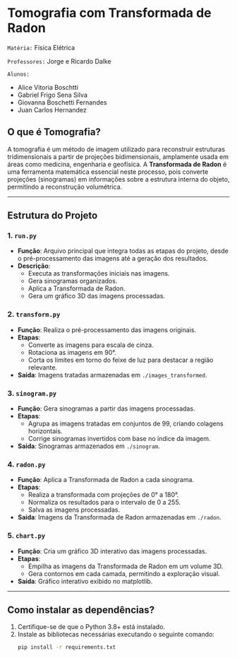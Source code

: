 # **Tomografia com Transformada de Radon**

`Matéria:` Física Elétrica

`Professores:` Jorge e Ricardo Dalke

`Alunos:` 
- Alice Vitoria Boschtti
- Gabriel Frigo Sena Silva
- Giovanna Boschetti Fernandes
- Juan Carlos Hernandez

## O que é Tomografia?
A tomografia é um método de imagem utilizado para reconstruir estruturas tridimensionais a partir de projeções bidimensionais, amplamente usada em áreas como medicina, engenharia e geofísica. A **Transformada de Radon** é uma ferramenta matemática essencial neste processo, pois converte projeções (sinogramas) em informações sobre a estrutura interna do objeto, permitindo a reconstrução volumétrica.

---

## Estrutura do Projeto

### 1. **`run.py`**
- **Função**: Arquivo principal que integra todas as etapas do projeto, desde o pré-processamento das imagens até a geração dos resultados. 
- **Descrição**:
  - Executa as transformações iniciais nas imagens.
  - Gera sinogramas organizados.
  - Aplica a Transformada de Radon.
  - Gera um gráfico 3D das imagens processadas.

### 2. **`transform.py`**
- **Função**: Realiza o pré-processamento das imagens originais.
- **Etapas**:
  - Converte as imagens para escala de cinza.
  - Rotaciona as imagens em 90°.
  - Corta os limites em torno do feixe de luz para destacar a região relevante.
- **Saída**: Imagens tratadas armazenadas em `./images_transformed`.

### 3. **`sinogram.py`**
- **Função**: Gera sinogramas a partir das imagens processadas.
- **Etapas**:
  - Agrupa as imagens tratadas em conjuntos de 99, criando colagens horizontais.
  - Corrige sinogramas invertidos com base no índice da imagem.
- **Saída**: Sinogramas armazenados em `./sinogram`.

### 4. **`radon.py`**
- **Função**: Aplica a Transformada de Radon a cada sinograma.
- **Etapas**:
  - Realiza a transformada com projeções de 0° a 180°.
  - Normaliza os resultados para o intervalo de 0 a 255.
  - Salva as imagens processadas.
- **Saída**: Imagens da Transformada de Radon armazenadas em `./radon`.

### 5. **`chart.py`**
- **Função**: Cria um gráfico 3D interativo das imagens processadas.
- **Etapas**:
  - Empilha as imagens da Transformada de Radon em um volume 3D.
  - Gera contornos em cada camada, permitindo a exploração visual.
- **Saída**: Gráfico interativo exibido no matplotlib.

---

## Como instalar as dependências?

1. Certifique-se de que o Python 3.8+ está instalado.
2. Instale as bibliotecas necessárias executando o seguinte comando:
   ```bash
   pip install -r requirements.txt
